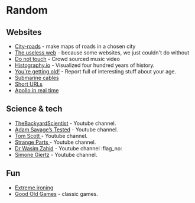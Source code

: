 # Random

## Websites

* [City-roads](https://anvaka.github.io/city-roads/) - make maps of roads in a chosen city
* [The useless web](https://theuselessweb.com/) - because some websites, we just couldn't do without
* [Do not touch](http://donottouch.org/) - Crowd sourced music video
* [Histography.io](https://histography.io/) - Visualized four hundred years of history.
* [You're getting old!](https://you.regettingold.com/) - Report full of interesting stuff about your age.
* [Submarine cables](https://globe.gl/example/submarine-cables/)
* [Short URLs](https://sive.rs/su)
* [Apollo in real time](https://apolloinrealtime.org/)

## Science & tech

* [TheBackyardScientist](https://www.youtube.com/channel/UC06E4Y\_-ybJgBUMtXx8uNNw) - Youtube channel.
* [Adam Savage’s Tested](https://www.youtube.com/channel/UCiDJtJKMICpb9B1qf7qjEOA) - Youtube channel.
* [Tom Scott ](https://www.youtube.com/channel/UCBa659QWEk1AI4Tg--mrJ2A)- Youtube channel.
* [Strange Parts ](https://www.youtube.com/channel/UCO8DQrSp5yEP937qNqTooOw)- Youtube channel.
* [Dr Wasim Zahid](https://www.youtube.com/channel/UCCk8AwSV\_gkRezI-LSvg4pQ) - Youtube channel :flag\_no:&#x20;
* [Simone Giertz](https://www.youtube.com/channel/UC3KEoMzNz8eYnwBC34RaKCQ) - Youtube channel.

## Fun

* [Extreme ironing](https://en.wikipedia.org/wiki/Extreme\_ironing)
* [Good Old Games](https://www.gog.com/en/good-old-games) - classic games.
